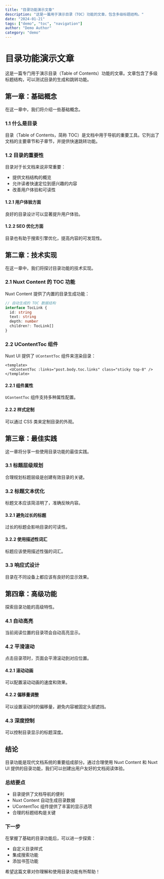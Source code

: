 ```yaml
---
title: "目录功能演示文章"
description: "这是一篇用于演示目录（TOC）功能的文章，包含多级标题结构。"
date: "2024-01-21"
tags: ["demo", "toc", "navigation"]
author: "Demo Author"
category: "demo"
---
```


# 目录功能演示文章

这是一篇专门用于演示目录（Table of Contents）功能的文章。文章包含了多级标题结构，可以测试目录的生成和跳转功能。

## 第一章：基础概念

在这一章中，我们将介绍一些基础概念。

### 1.1 什么是目录

目录（Table of Contents，简称 TOC）是文档中用于导航的重要工具。它列出了文档的主要章节和子章节，并提供快速跳转功能。

### 1.2 目录的重要性

目录对于长文档来说非常重要：

- 提供文档结构的概览
- 允许读者快速定位到感兴趣的内容
- 改善用户体验和可读性

#### 1.2.1 用户体验方面

良好的目录设计可以显著提升用户体验。

#### 1.2.2 SEO 优化方面

目录也有助于搜索引擎优化，提高内容的可发现性。

## 第二章：技术实现

在这一章中，我们将探讨目录功能的技术实现。

### 2.1 Nuxt Content 的 TOC 功能

Nuxt Content 提供了内置的目录生成功能：

```typescript
// 自动生成的 TOC 数据结构
interface TocLink {
  id: string
  text: string
  depth: number
  children?: TocLink[]
}
```

### 2.2 UContentToc 组件

Nuxt UI 提供了 `UContentToc` 组件来渲染目录：

```vue
<template>
  <UContentToc :links="post.body.toc.links" class="sticky top-8" />
</template>
```

#### 2.2.1 组件属性

`UContentToc` 组件支持多种属性配置。

#### 2.2.2 样式定制

可以通过 CSS 类来定制目录的外观。

## 第三章：最佳实践

这一章将分享一些使用目录功能的最佳实践。

### 3.1 标题层级规划

合理规划标题层级是创建有效目录的关键。

### 3.2 标题文本优化

标题文本应该简洁明了，准确反映内容。

#### 3.2.1 避免过长的标题

过长的标题会影响目录的可读性。

#### 3.2.2 使用描述性词汇

标题应该使用描述性强的词汇。

### 3.3 响应式设计

目录在不同设备上都应该有良好的显示效果。

## 第四章：高级功能

探索目录功能的高级特性。

### 4.1 自动高亮

当前阅读位置的目录项会自动高亮显示。

### 4.2 平滑滚动

点击目录项时，页面会平滑滚动到对应位置。

#### 4.2.1 滚动动画

可以配置滚动动画的速度和效果。

#### 4.2.2 偏移量调整

可以设置滚动时的偏移量，避免内容被固定头部遮挡。

### 4.3 深度控制

可以控制目录显示的标题深度。

## 结论

目录功能是现代文档系统的重要组成部分。通过合理使用 Nuxt Content 和 Nuxt UI 提供的目录功能，我们可以创建出用户友好的文档阅读体验。

### 总结要点

- 目录提供了文档导航的便利
- Nuxt Content 自动生成目录数据
- UContentToc 组件提供了丰富的显示选项
- 合理的标题结构是关键

### 下一步

在掌握了基础的目录功能后，可以进一步探索：

- 自定义目录样式
- 集成搜索功能
- 添加书签功能

希望这篇文章对你理解和使用目录功能有所帮助！
